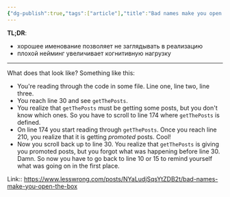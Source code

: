```yaml
---
{"dg-publish":true,"tags":["article"],"title":"Bad names make you open the box","date":"2022-09-01T10:40:13+03:00","modified_at":"2023-06-16T14:34:11+03:00","alias":"Bad names make you open the box","dg-path":"/articles/202306160231.md","permalink":"/articles/202306160231/","dgPassFrontmatter":true}
---
```



**TL;DR**:
- хорошее именование позволяет не заглядывать в реализацию
- плохой нейминг увеличивает когнитивную нагрузку

---

What does that look like? Something like this:

- You're reading through the code in some file. Line one, line two, line three.
- You reach line 30 and see `getThePosts`.
- You realize that `getThePosts` must be getting some posts, but you don't know which ones. So you have to scroll to line 174 where `getThePosts` is defined.
- On line 174 you start reading through `getThePosts`. Once you reach line 210, you realize that it is getting _promoted_ posts. Cool!
- Now you scroll back up to line 30. You realize that `getThePosts` is giving you promoted posts, but you forgot what was happening before line 30. Damn. So now you have to go back to line 10 or 15 to remind yourself what was going on in the first place.

Link:: https://www.lesswrong.com/posts/NYaLudjSqsYtZDB2t/bad-names-make-you-open-the-box
